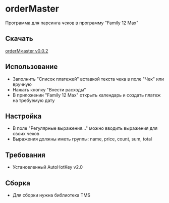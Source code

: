 # orderMaster
Программа для парсинга чеков в программу "Family 12 Max"

## Скачать
[orderM<aster v0.0.2](https://drive.google.com/file/d/1gqhZ8Qywr2CnxaL7M5BonvKi_meYw5D1/view?usp=sharing)

## Использование
* Заполнить "Список платежей" вставкой текста чека в поле "Чек" или вручную
* Нажать кнопку "Внести расходы"
* В приложении  "Family 12 Max" открыть календарь и создать платеж на требуемую дату

## Настройка
* В поле "Регулярные выражения..." можно вводить выражения для своих чеков
* Выражения должны иметь группы: name, price, count, sum, total

## Требования
* Установленный AutoHotKey v2.0

## Сборка
* Для сборки нужна библиотека TMS

